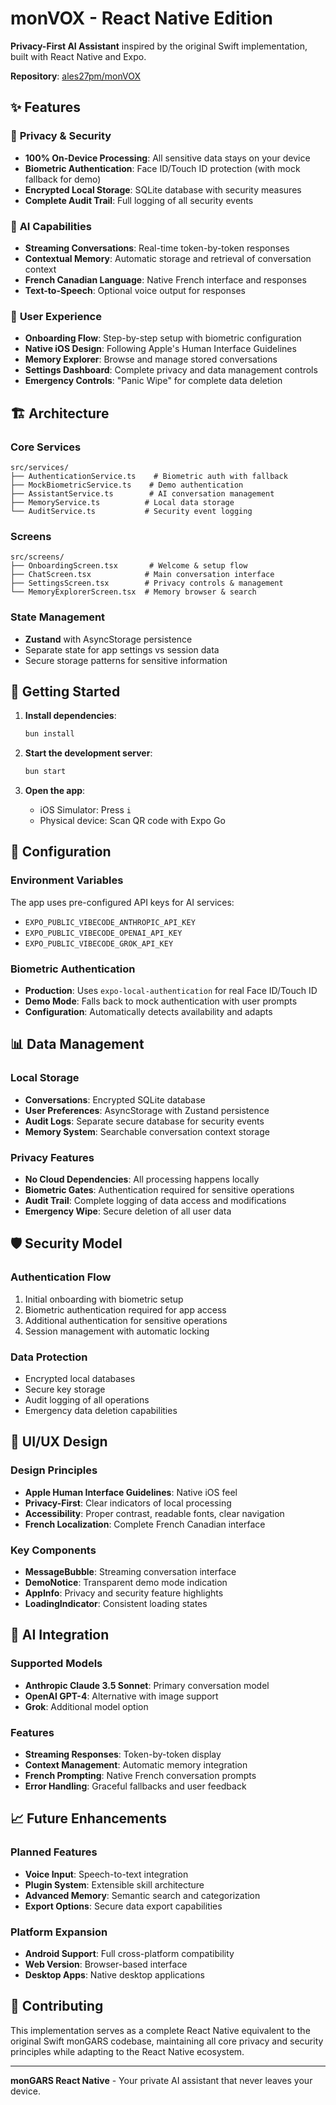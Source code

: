 # monVOX - React Native Edition

**Privacy-First AI Assistant** inspired by the original Swift implementation, built with React Native and Expo.

**Repository**: [ales27pm/monVOX](https://github.com/ales27pm/monVOX)

## ✨ Features

### 🔐 **Privacy & Security**
- **100% On-Device Processing**: All sensitive data stays on your device
- **Biometric Authentication**: Face ID/Touch ID protection (with mock fallback for demo)
- **Encrypted Local Storage**: SQLite database with security measures
- **Complete Audit Trail**: Full logging of all security events

### 🤖 **AI Capabilities**
- **Streaming Conversations**: Real-time token-by-token responses
- **Contextual Memory**: Automatic storage and retrieval of conversation context
- **French Canadian Language**: Native French interface and responses
- **Text-to-Speech**: Optional voice output for responses

### 📱 **User Experience**
- **Onboarding Flow**: Step-by-step setup with biometric configuration
- **Native iOS Design**: Following Apple's Human Interface Guidelines
- **Memory Explorer**: Browse and manage stored conversations
- **Settings Dashboard**: Complete privacy and data management controls
- **Emergency Controls**: "Panic Wipe" for complete data deletion

## 🏗️ Architecture

### **Core Services**
```
src/services/
├── AuthenticationService.ts    # Biometric auth with fallback
├── MockBiometricService.ts    # Demo authentication
├── AssistantService.ts        # AI conversation management
├── MemoryService.ts          # Local data storage
└── AuditService.ts           # Security event logging
```

### **Screens**
```
src/screens/
├── OnboardingScreen.tsx       # Welcome & setup flow
├── ChatScreen.tsx            # Main conversation interface
├── SettingsScreen.tsx        # Privacy controls & management
└── MemoryExplorerScreen.tsx  # Memory browser & search
```

### **State Management**
- **Zustand** with AsyncStorage persistence
- Separate state for app settings vs session data
- Secure storage patterns for sensitive information

## 🚀 Getting Started

1. **Install dependencies**:
   ```bash
   bun install
   ```

2. **Start the development server**:
   ```bash
   bun start
   ```

3. **Open the app**:
   - iOS Simulator: Press `i`
   - Physical device: Scan QR code with Expo Go

## 🔧 Configuration

### **Environment Variables**
The app uses pre-configured API keys for AI services:
- `EXPO_PUBLIC_VIBECODE_ANTHROPIC_API_KEY`
- `EXPO_PUBLIC_VIBECODE_OPENAI_API_KEY`
- `EXPO_PUBLIC_VIBECODE_GROK_API_KEY`

### **Biometric Authentication**
- **Production**: Uses `expo-local-authentication` for real Face ID/Touch ID
- **Demo Mode**: Falls back to mock authentication with user prompts
- **Configuration**: Automatically detects availability and adapts

## 📊 Data Management

### **Local Storage**
- **Conversations**: Encrypted SQLite database
- **User Preferences**: AsyncStorage with Zustand persistence
- **Audit Logs**: Separate secure database for security events
- **Memory System**: Searchable conversation context storage

### **Privacy Features**
- **No Cloud Dependencies**: All processing happens locally
- **Biometric Gates**: Authentication required for sensitive operations
- **Audit Trail**: Complete logging of data access and modifications
- **Emergency Wipe**: Secure deletion of all user data

## 🛡️ Security Model

### **Authentication Flow**
1. Initial onboarding with biometric setup
2. Biometric authentication required for app access
3. Additional authentication for sensitive operations
4. Session management with automatic locking

### **Data Protection**
- Encrypted local databases
- Secure key storage
- Audit logging of all operations
- Emergency data deletion capabilities

## 🎨 UI/UX Design

### **Design Principles**
- **Apple Human Interface Guidelines**: Native iOS feel
- **Privacy-First**: Clear indicators of local processing
- **Accessibility**: Proper contrast, readable fonts, clear navigation
- **French Localization**: Complete French Canadian interface

### **Key Components**
- **MessageBubble**: Streaming conversation interface
- **DemoNotice**: Transparent demo mode indication
- **AppInfo**: Privacy and security feature highlights
- **LoadingIndicator**: Consistent loading states

## 🔄 AI Integration

### **Supported Models**
- **Anthropic Claude 3.5 Sonnet**: Primary conversation model
- **OpenAI GPT-4**: Alternative with image support
- **Grok**: Additional model option

### **Features**
- **Streaming Responses**: Token-by-token display
- **Context Management**: Automatic memory integration
- **French Prompting**: Native French conversation prompts
- **Error Handling**: Graceful fallbacks and user feedback

## 📈 Future Enhancements

### **Planned Features**
- **Voice Input**: Speech-to-text integration
- **Plugin System**: Extensible skill architecture
- **Advanced Memory**: Semantic search and categorization
- **Export Options**: Secure data export capabilities

### **Platform Expansion**
- **Android Support**: Full cross-platform compatibility
- **Web Version**: Browser-based interface
- **Desktop Apps**: Native desktop applications

## 🤝 Contributing

This implementation serves as a complete React Native equivalent to the original Swift monGARS codebase, maintaining all core privacy and security principles while adapting to the React Native ecosystem.

---

**monGARS React Native** - Your private AI assistant that never leaves your device.
